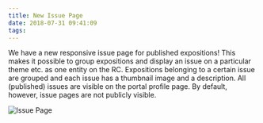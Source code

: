 ```yaml
---
title: New Issue Page
date: 2018-07-31 09:41:09
tags:
---
```


We have a new responsive issue page for published expositions! This makes it possible to group expositions and display an issue on a particular theme etc. as one entity on the RC. Expositions belonging to a certain issue are grouped and each issue has a thumbnail image and a description. All (published) issues are visible on the portal profile page. By default, however, issue pages are not publicly visible. 

![Issue Page](images/issue_page.png)

